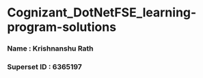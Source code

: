 # Cognizant_DotNetFSE_learning-program-solutions

### Name : Krishnanshu Rath
### Superset ID : 6365197
